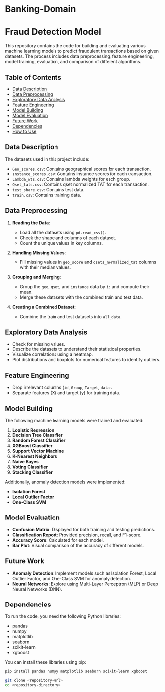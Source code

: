 # Banking-Domain
# Fraud Detection Model

This repository contains the code for building and evaluating various machine learning models to predict fraudulent transactions based on given datasets. The process includes data preprocessing, feature engineering, model training, evaluation, and comparison of different algorithms.

## Table of Contents
- [Data Description](#data-description)
- [Data Preprocessing](#data-preprocessing)
- [Exploratory Data Analysis](#exploratory-data-analysis)
- [Feature Engineering](#feature-engineering)
- [Model Building](#model-building)
- [Model Evaluation](#model-evaluation)
- [Future Work](#future-work)
- [Dependencies](#dependencies)
- [How to Use](#how-to-use)


## Data Description
The datasets used in this project include:
- `Geo_scores.csv`: Contains geographical scores for each transaction.
- `Instance_scores.csv`: Contains instance scores for each transaction.
- `Lambda_wts.csv`: Contains lambda weights for each group.
- `Qset_tats.csv`: Contains qset normalized TAT for each transaction.
- `test_share.csv`: Contains test data.
- `train.csv`: Contains training data.

## Data Preprocessing
1. **Reading the Data**:
   - Load all the datasets using `pd.read_csv()`.
   - Check the shape and columns of each dataset.
   - Count the unique values in key columns.

2. **Handling Missing Values**:
   - Fill missing values in `geo_score` and `qsets_normalized_tat` columns with their median values.

3. **Grouping and Merging**:
   - Group the `geo`, `qset`, and `instance` data by `id` and compute their mean.
   - Merge these datasets with the combined train and test data.

4. **Creating a Combined Dataset**:
   - Combine the train and test datasets into `all_data`.

## Exploratory Data Analysis
- Check for missing values.
- Describe the datasets to understand their statistical properties.
- Visualize correlations using a heatmap.
- Plot distributions and boxplots for numerical features to identify outliers.

## Feature Engineering
- Drop irrelevant columns (`id`, `Group`, `Target`, `data`).
- Separate features (X) and target (y) for training data.

## Model Building
The following machine learning models were trained and evaluated:
1. **Logistic Regression**
2. **Decision Tree Classifier**
3. **Random Forest Classifier**
4. **XGBoost Classifier**
5. **Support Vector Machine**
6. **K-Nearest Neighbors**
7. **Naive Bayes**
8. **Voting Classifier**
9. **Stacking Classifier**

Additionally, anomaly detection models were implemented:
- **Isolation Forest**
- **Local Outlier Factor**
- **One-Class SVM**

## Model Evaluation
- **Confusion Matrix**: Displayed for both training and testing predictions.
- **Classification Report**: Provided precision, recall, and F1-score.
- **Accuracy Score**: Calculated for each model.
- **Bar Plot**: Visual comparison of the accuracy of different models.

## Future Work
- **Anomaly Detection**: Implement models such as Isolation Forest, Local Outlier Factor, and One-Class SVM for anomaly detection.
- **Neural Networks**: Explore using Multi-Layer Perceptron (MLP) or Deep Neural Networks (DNN).

## Dependencies
To run the code, you need the following Python libraries:
- pandas
- numpy
- matplotlib
- seaborn
- scikit-learn
- xgboost

You can install these libraries using pip:
```bash
pip install pandas numpy matplotlib seaborn scikit-learn xgboost

git clone <repository-url>
cd <repository-directory>

